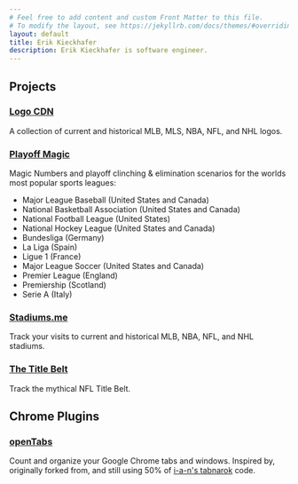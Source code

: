 ```yaml
---
# Feel free to add content and custom Front Matter to this file.
# To modify the layout, see https://jekyllrb.com/docs/themes/#overriding-theme-defaults
layout: default
title: Erik Kieckhafer
description: Erik Kieckhafer is software engineer.
---
```


## Projects

### [Logo CDN](https://logocdn.com)

A collection of current and historical MLB, MLS, NBA, NFL, and NHL logos.

### [Playoff Magic](https://playoffmagic.com)

Magic Numbers and playoff clinching & elimination scenarios for the worlds most popular sports leagues:

- Major League Baseball (United States and Canada)
- National Basketball Association (United States and Canada)
- National Football League (United States)
- National Hockey League (United States and Canada)
- Bundesliga (Germany)
- La Liga (Spain)
- Ligue 1 (France)
- Major League Soccer (United States and Canada)
- Premier League (England)
- Premiership (Scotland)
- Serie A (Italy)

### [Stadiums.me](https://stadiums.me)

Track your visits to current and historical MLB, NBA, NFL, and NHL stadiums.

### [The Title Belt](https://thetitlebelt.com)

Track the mythical NFL Title Belt.

## Chrome Plugins

### [openTabs](https://chrome.google.com/webstore/detail/opentabs/ldnbelnhmpjjlibfandpolkgfkgombma?hl=en&authuser=0)

Count and organize your Google Chrome tabs and windows. Inspired by, originally forked from, and still using 50% of [i-a-n's tabnarok](https://github.com/i-a-n/tabnarok) code.
